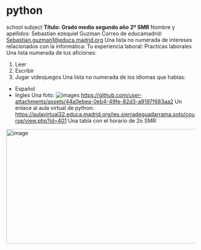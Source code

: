 # python
school subject
**Título: Grado medio segundo año**
**2º SMR** 
Nombre y apellidos: Sebastian ezequiel Guzman
Correo de educamadrid: Sebastian.guzman1@educa.madrid.org
Una lista no numerada de intereses relacionados con la informática: 
Tu experiencia laboral: Practicas laborales
Una lista numerada de tus aficiones:
  1. Leer
  2. Escribir
  3. Jugar videojuegos
Una lista no numerada de los idiomas que hablas:
  - Español
  - Ingles
Una foto:
![images](https://github.com/user-attachments/assets/44a0ebea-0eb4-49fe-82d3-a9197f683aa2)
<https://github.com/user-attachments/assets/44a0ebea-0eb4-49fe-82d3-a9197f683aa2>
Un enlace al aula virtual de python: https://aulavirtual32.educa.madrid.org/ies.sierradeguadarrama.soto/course/view.php?id=401
Una tabla con el horario de 2o SMR:
<img width="776" height="305" alt="image" src="https://github.com/user-attachments/assets/8552620a-71e6-4ba5-9fb9-12d91150be6c" />
